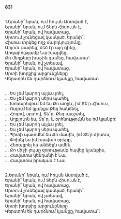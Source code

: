 **831**

\
1.Երանի՜ նրան, ում հույսն Աստված է,\
Երանի՜ նրան, ում Տերն Հիսուսն է,\
Երանի՜ նրան, ով հավատաց,\
Սրտում չունեցավ կասկած, երանի՜:\
Հիսուս փրկեց ողջ մարդկությունը,\
Արյուն թափեց, մեծ էր այդ գինը,\
Արդարությամբ Նա խաչվեց,\
Քո մեղքերը խաչին գամեց, հավատա՛:\
Երանի՜ նրան, ով չտեսավ,\
Երանի՜ նրան, ով հավատաց,\
Սրտի խորքից արցունքները\
Վերստին են դարձնում կյանքը, հավատա՛:

\
 ... Ես չեմ կարող այլևս լռել,\
 ... Ես չեմ կարող սերս պահել,\
 ... Խոնարհվում եմ ես Քո առջև, իմ Տե՛ր Հիսուս,\
 ... Ուզում եմ կյանքս Քեզ հանձնել,\
 ... Հոգով, սրտով, Տե՜ր, Քեզ պաշտել,\
 ... Աղբյուրն ես, Տե՜ր, և օրհնությունն ես իմ կյանքի:\
 ... Ես չեմ կարող այլևս լռել,\
 ... Ես չեմ կարող սերս պահել,\
 ... Պիտի պատմեմ ես Քո մասին, իմ Տե՛ր Հիսուս,\
 ... Փոխել ես իմ խավար օրերը,\
 ... Հեռացրել ես անեծքն ամեն,\
 ... Քո միջի լույսը զորությամբ հպվեց կյանքիս,\
 ... Հավատա կենդանի է Նա,\
 ... Հավատա իրական է Նա:

\
2.Երանի՜ նրան, ում հույսն Աստված է,\
Երանի՜ նրան, ում Տերն Հիսուսն է,\
Երանի՜ նրան, ով հավատաց,\
Սրտում չունեցավ կասկած, երանի՜:\
Երանի՜ նրան, ով չտեսավ,\
Երանի՜ նրան, ով հավատաց,\
Սրտի խորքից արցունքները\
Վերստին են դարձնում կյանքը, հավատա՜:
